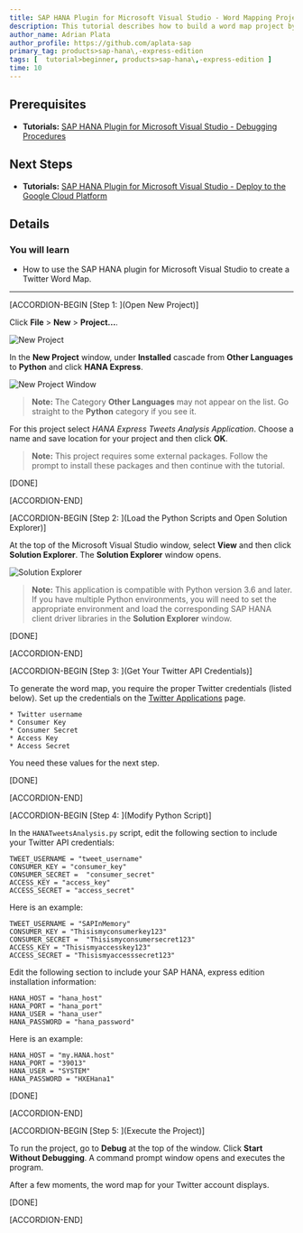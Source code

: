 ```yaml
---
title: SAP HANA Plugin for Microsoft Visual Studio - Word Mapping Project
description: This tutorial describes how to build a word map project by using the SAP HANA Plugin for Microsoft Visual Studio.
author_name: Adrian Plata
author_profile: https://github.com/aplata-sap
primary_tag: products>sap-hana\,-express-edition
tags: [  tutorial>beginner, products>sap-hana\,-express-edition ]
time: 10
---
```


## Prerequisites
 - **Tutorials:** [SAP HANA Plugin for Microsoft Visual Studio - Debugging Procedures](https://developers.sap.com/tutorials/hxe-ua-visual-studio-debugging.html)

## Next Steps
 - **Tutorials:** [SAP HANA Plugin for Microsoft Visual Studio - Deploy to the Google Cloud Platform](https://developers.sap.com/tutorials/hxe-ua-visual-studio-google-cloud.html)


## Details
### You will learn
  - How to use the SAP HANA plugin for Microsoft Visual Studio to create a Twitter Word Map.

---

[ACCORDION-BEGIN [Step 1: ](Open New Project)]

Click **File** > **New** > **Project...**.

![New Project](new_project.png)

In the **New Project** window, under **Installed** cascade from **Other Languages** to **Python** and click **HANA Express**.

![New Project Window](new_project_window.png)

> **Note:**
> The Category **Other Languages** may not appear on the list. Go straight to the **Python** category if you see it.

For this project select *HANA Express Tweets Analysis Application*. Choose a name and save location for your project and then click **OK**.

> **Note:**
> This project requires some external packages. Follow the prompt to install these packages and then continue with the tutorial.

[DONE]

[ACCORDION-END]

[ACCORDION-BEGIN [Step 2: ](Load the Python Scripts and Open Solution Explorer)]

At the top of the Microsoft Visual Studio window, select **View** and then click **Solution Explorer**. The **Solution Explorer** window opens.

![Solution Explorer](solution_explorer.png)

> **Note:**
> This application is compatible with Python version 3.6 and later. If you have multiple Python environments, you will need to set the appropriate environment and load the corresponding SAP HANA client driver libraries in the **Solution Explorer** window.

[DONE]

[ACCORDION-END]

[ACCORDION-BEGIN [Step 3: ](Get Your Twitter API Credentials)]

To generate the word map, you require the proper Twitter credentials (listed below). Set up the credentials on the [Twitter Applications](https://apps.twitter.com) page.

    * Twitter username
    * Consumer Key
    * Consumer Secret
    * Access Key
    * Access Secret

You need these values for the next step.

[DONE]

[ACCORDION-END]

[ACCORDION-BEGIN [Step 4: ](Modify Python Script)]

In the `HANATweetsAnalysis.py` script, edit the following section to include your Twitter API credentials:

```
TWEET_USERNAME = "tweet_username"
CONSUMER_KEY = "consumer_key"
CONSUMER_SECRET =  "consumer_secret"
ACCESS_KEY = "access_key"
ACCESS_SECRET = "access_secret"
```

Here is an example:

```
TWEET_USERNAME = "SAPInMemory"
CONSUMER_KEY = "Thisismyconsumerkey123"
CONSUMER_SECRET =  "Thisismyconsumersecret123"
ACCESS_KEY = "Thisismyaccesskey123"
ACCESS_SECRET = "Thisismyaccesssecret123"
```

Edit the following section to include your SAP HANA, express edition installation information:

```
HANA_HOST = "hana_host"
HANA_PORT = "hana_port"
HANA_USER = "hana_user"
HANA_PASSWORD = "hana_password"
```

Here is an example:

```
HANA_HOST = "my.HANA.host"
HANA_PORT = "39013"
HANA_USER = "SYSTEM"
HANA_PASSWORD = "HXEHana1"
```

[DONE]

[ACCORDION-END]

[ACCORDION-BEGIN [Step 5: ](Execute the Project)]

To run the project, go to **Debug** at the top of the window. Click **Start Without Debugging**. A command prompt window opens and executes the program.

After a few moments, the word map for your Twitter account displays.

[DONE]

[ACCORDION-END]
